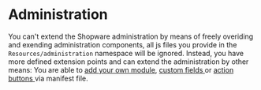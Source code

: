 # Administration

You can't extend the Shopware administration by means of freely overiding and exending administration components, all js files you provide in the `Resources/administration` namespace will be ignored. Instead, you have more defined extension points and can extend the administration by other means: You are able to [add your own module](add-custom-modules.md), [custom fields ](../custom-data.md)or [action buttons ](add-custom-action-button.md)via manifest file.

